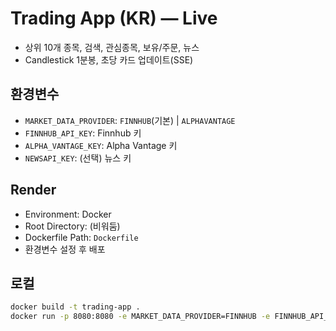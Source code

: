 # Trading App (KR) — Live

- 상위 10개 종목, 검색, 관심종목, 보유/주문, 뉴스
- Candlestick 1분봉, 초당 카드 업데이트(SSE)

## 환경변수
- `MARKET_DATA_PROVIDER`: `FINNHUB`(기본) | `ALPHAVANTAGE`
- `FINNHUB_API_KEY`: Finnhub 키
- `ALPHA_VANTAGE_KEY`: Alpha Vantage 키
- `NEWSAPI_KEY`: (선택) 뉴스 키

## Render
- Environment: Docker
- Root Directory: (비워둠)
- Dockerfile Path: `Dockerfile`
- 환경변수 설정 후 배포

## 로컬
```bash
docker build -t trading-app .
docker run -p 8080:8080 -e MARKET_DATA_PROVIDER=FINNHUB -e FINNHUB_API_KEY=YOUR_KEY trading-app
```
